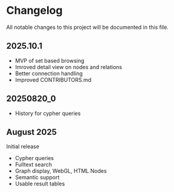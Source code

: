 # Changelog

All notable changes to this project will be documented in this file.


## 2025.10.1

- MVP of set based browsing
- Imroved detail view on nodes and relations
- Better connection handling
- Improved CONTRIBUTORS.md


## 20250820_0

- History for cypher queries


## August 2025

Initial release

- Cypher queries
- Fulltext search
- Graph display, WebGL, HTML Nodes
- Semantic support
- Usable result tables




